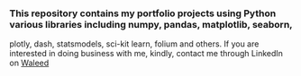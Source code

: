 
### This repository contains my portfolio projects using Python various libraries including numpy, pandas, matplotlib, seaborn,
plotly, dash, statsmodels, sci-kit learn, folium and others. If you are interested in doing business with me, kindly, contact me through LinkedIn on [Waleed](https://www.linkedin.com/in/waleedabdulla/)

